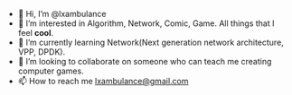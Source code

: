 - 👋 Hi, I’m @lxambulance
- 👀 I’m interested in Algorithm, Network, Comic, Game. All things that I feel **cool**.
- 🌱 I’m currently learning Network(Next generation network architecture, VPP, DPDK). 
- 💞️ I’m looking to collaborate on someone who can teach me creating computer games.
- 📫 How to reach me lxambulance@gmail.com

<!---
lxambulance/lxambulance is a ✨ special ✨ repository because its `README.md` (this file) appears on your GitHub profile.
You can click the Preview link to take a look at your changes.
--->
